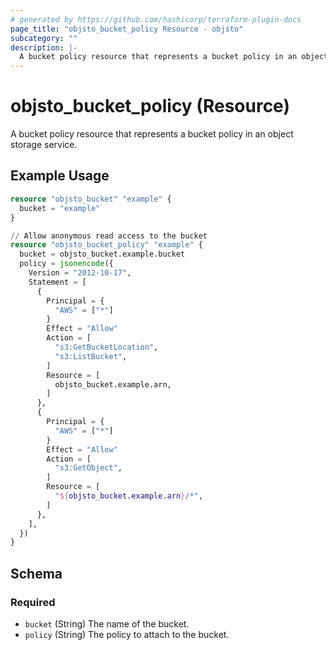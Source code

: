 ```yaml
---
# generated by https://github.com/hashicorp/terraform-plugin-docs
page_title: "objsto_bucket_policy Resource - objsto"
subcategory: ""
description: |-
  A bucket policy resource that represents a bucket policy in an object storage service.
---
```


# objsto_bucket_policy (Resource)

A bucket policy resource that represents a bucket policy in an object storage service.

## Example Usage

```terraform
resource "objsto_bucket" "example" {
  bucket = "example"
}

// Allow anonymous read access to the bucket
resource "objsto_bucket_policy" "example" {
  bucket = objsto_bucket.example.bucket
  policy = jsonencode({
    Version = "2012-10-17",
    Statement = [
      {
        Principal = {
          "AWS" = ["*"]
        }
        Effect = "Allow"
        Action = [
          "s3:GetBucketLocation",
          "s3:ListBucket",
        ]
        Resource = [
          objsto_bucket.example.arn,
        ]
      },
      {
        Principal = {
          "AWS" = ["*"]
        }
        Effect = "Allow"
        Action = [
          "s3:GetObject",
        ]
        Resource = [
          "${objsto_bucket.example.arn}/*",
        ]
      },
    ],
  })
}
```

<!-- schema generated by tfplugindocs -->
## Schema

### Required

- `bucket` (String) The name of the bucket.
- `policy` (String) The policy to attach to the bucket.
